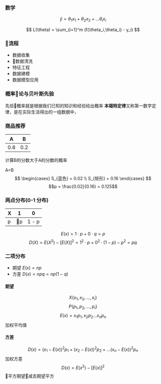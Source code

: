 ### 数学

$$ \hat{y} = \theta_1 x_1 + \theta_2 x_2 + \dots \theta_i x_i $$

$$ L(\theta) = \sum_{i=1}^m (f(\theta_i,\theta_i) - y_i) $$



### 流程
- 数据收集
- 数据清洗
- 特征工程
- 数据建模
- 数据模型应用



### 概率论与贝叶斯先验
先验概率就是根据我们已知的知识和经验给出概率
**本福特定律**又称第一数字定律，是在实际生活得出的一组数据中，

### 商品推荐
| A  | B  |
|---|---|
|  0.8 | 0.2  |

计算B的分数大于A的分数的概率

A=B
$$ \begin{cases}
    S_{蓝色} = 0.02 \\
    S_{矩形} = 0.16 
\end{cases} $$
$$p = \frac{0.02}{0.16} = 0.125$$

### 两点分布(0-1 分布)
| X  |  1 | 0  |
|---|---|---|
| p  | p  | 1 - p  |

$$ E(x) = 1 \cdot p + 0 \cdot q = p$$
$$ D(X) = E(X^2) - [E(X)]^2 = 1^2 \cdot p + 0^2 \cdot (1-p) - p^2 = pq$$

### 二项分布
- 期望 $E(x) = np$
- 方差 $D(x) = npq = np(1-q)$
#### 期望
$$ X \{ x_1,x_2, \dots ,x_i \} $$
$$ P \{ p_1, p_2, \dots , p_i \}$$
$$ E(x) = x_1p_1, x_2p_2 \dots x_np_n$$
加权平均值
#### 方差
$$ D(x) = (x_1 - E(x))^2  p_1  + (x_2 - E(x))^2  p_2  + \dots (x_n - E(x))^2  p_n $$
加权方差
$$ D(x) = E(x^2) - [E(x)]^2 $$
平方期望减去期望平方
